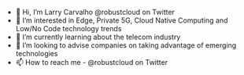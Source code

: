 - 👋 Hi, I’m Larry Carvalho @robustcloud on Twitter
- 👀 I’m interested in Edge, Private 5G, Cloud Native Computing and Low/No Code technology trends
- 🌱 I’m currently learning about the telecom industry
- 💞️ I’m looking to advise companies on taking advantage of emerging technologies
- 📫 How to reach me - @robustcloud on Twitter

<!---
lcarvalho27/lcarvalho27 is a ✨ special ✨ repository because its `README.md` (this file) appears on your GitHub profile.
You can click the Preview link to take a look at your changes.
--->
